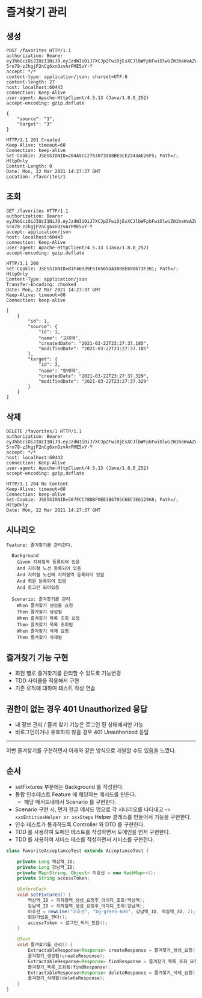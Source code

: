 # 즐겨찾기 관리

## 생성

```
POST /favorites HTTP/1.1
authorization: Bearer eyJhbGciOiJIUzI1NiJ9.eyJzdWIiOiJ7XCJpZFwiOjEsXCJlbWFpbFwiOlwiZW1haWxAZW1haWwuY29tXCIsXCJwYXNzd29yZFwiOlwicGFzc3dvcmRcIixcImFnZVwiOjIwLFwicHJpbmNpcGFsXCI6XCJlbWFpbEBlbWFpbC5jb21cIixcImNyZWRlbnRpYWxzXCI6XCJwYXNzd29yZFwifSIsImlhdCI6MTYxNjQyMzI1NywiZXhwIjoxNjE2NDI2ODU3fQ.7PU1ocohHf-5ro78-zJhgjP2nCg6xnOzvArFME5vY-Y
accept: */*
content-type: application/json; charset=UTF-8
content-length: 27
host: localhost:60443
connection: Keep-Alive
user-agent: Apache-HttpClient/4.5.13 (Java/1.8.0_252)
accept-encoding: gzip,deflate

{
    "source": "1",
    "target": "3"
}
```
```
HTTP/1.1 201 Created
Keep-Alive: timeout=60
Connection: keep-alive
Set-Cookie: JSESSIONID=204A5CC2753073508BE5CE2343AE26F5; Path=/; HttpOnly
Content-Length: 0
Date: Mon, 22 Mar 2021 14:27:37 GMT
Location: /favorites/1
```

## 조회

```
GET /favorites HTTP/1.1
authorization: Bearer eyJhbGciOiJIUzI1NiJ9.eyJzdWIiOiJ7XCJpZFwiOjEsXCJlbWFpbFwiOlwiZW1haWxAZW1haWwuY29tXCIsXCJwYXNzd29yZFwiOlwicGFzc3dvcmRcIixcImFnZVwiOjIwLFwicHJpbmNpcGFsXCI6XCJlbWFpbEBlbWFpbC5jb21cIixcImNyZWRlbnRpYWxzXCI6XCJwYXNzd29yZFwifSIsImlhdCI6MTYxNjQyMzI1NywiZXhwIjoxNjE2NDI2ODU3fQ.7PU1ocohHf-5ro78-zJhgjP2nCg6xnOzvArFME5vY-Y
accept: application/json
host: localhost:60443
connection: Keep-Alive
user-agent: Apache-HttpClient/4.5.13 (Java/1.8.0_252)
accept-encoding: gzip,deflate
```
```
HTTP/1.1 200 
Set-Cookie: JSESSIONID=B1F46939E516565DA3808E69D673F3B1; Path=/; HttpOnly
Content-Type: application/json
Transfer-Encoding: chunked
Date: Mon, 22 Mar 2021 14:27:37 GMT
Keep-Alive: timeout=60
Connection: keep-alive

[
    {
        "id": 1,
        "source": {
            "id": 1,
            "name": "교대역",
            "createdDate": "2021-03-22T23:27:37.185",
            "modifiedDate": "2021-03-22T23:27:37.185"
        },
        "target": {
            "id": 3,
            "name": "양재역",
            "createdDate": "2021-03-22T23:27:37.329",
            "modifiedDate": "2021-03-22T23:27:37.329"
        }
    }
]
```

## 삭제

```
DELETE /favorites/1 HTTP/1.1
authorization: Bearer eyJhbGciOiJIUzI1NiJ9.eyJzdWIiOiJ7XCJpZFwiOjEsXCJlbWFpbFwiOlwiZW1haWxAZW1haWwuY29tXCIsXCJwYXNzd29yZFwiOlwicGFzc3dvcmRcIixcImFnZVwiOjIwLFwicHJpbmNpcGFsXCI6XCJlbWFpbEBlbWFpbC5jb21cIixcImNyZWRlbnRpYWxzXCI6XCJwYXNzd29yZFwifSIsImlhdCI6MTYxNjQyMzI1NywiZXhwIjoxNjE2NDI2ODU3fQ.7PU1ocohHf-5ro78-zJhgjP2nCg6xnOzvArFME5vY-Y
accept: */*
host: localhost:60443
connection: Keep-Alive
user-agent: Apache-HttpClient/4.5.13 (Java/1.8.0_252)
accept-encoding: gzip,deflate
```
```
HTTP/1.1 204 No Content
Keep-Alive: timeout=60
Connection: keep-alive
Set-Cookie: JSESSIONID=587FCC78DBF0EE1B6705C6EC3E612968; Path=/; HttpOnly
Date: Mon, 22 Mar 2021 14:27:37 GMT
```

## 시나리오

```
Feature: 즐겨찾기를 관리한다.

  Background 
    Given 지하철역 등록되어 있음
    And 지하철 노선 등록되어 있음
    And 지하철 노선에 지하철역 등록되어 있음
    And 회원 등록되어 있음
    And 로그인 되어있음

  Scenario: 즐겨찾기를 관리
    When 즐겨찾기 생성을 요청
    Then 즐겨찾기 생성됨
    When 즐겨찾기 목록 조회 요청
    Then 즐겨찾기 목록 조회됨
    When 즐겨찾기 삭제 요청
    Then 즐겨찾기 삭제됨
```

## 즐겨찾기 기능 구현

- 회원 별로 즐겨찾기를 관리할 수 있도록 기능변경
- TDD 사이클을 적용해서 구현
- 기존 로직에 대하여 테스트 작성 연습

## 권한이 없는 경우 401 Unauthorized 응답

- 내 정보 관리 / 즐겨 찾기 기능은 로그인 된 상태에서만 가능
- 비로그인이거나 유효하지 않을 경우 401 Unauthorized 응답

---------

이번 즐겨찾기를 구현하면서 아래와 같은 방식으로 개발할 수도 있음을 느꼈다.

## 순서

- setFixtures 부분에는 Background 를 작성한다.
- 통합 인수테스트 Feature 에 해당하는 메서드를 만든다.
    - 해당 메서드내에서 Scenario 를 구현한다.
- Scenario 구현 시, 먼저 한글 메서드 명으로 각 시나리오를 나타내고 -> `xxxEntitiesHelper or xxxSteps` Helper 클래스를 만들어서 기능을 구현한다. 
- 인수 테스트가 통과하도록 Controller 와 DTO 를 구현한다.
- TDD 를 사용하여 도메인 테스트를 작성하면서 도메인을 먼저 구현한다. 
- TDD 를 사용하여 서비스 테스를 작성하면서 서비스를 구현한다.

```java
class FavoriteAcceptanceTest extends AcceptanceTest {

    private Long 역삼역_ID;
    private Long 강남역_ID;
    private Map<String, Object> 이호선 = new HashMap<>();
    private String accessToken;

    @BeforeEach
    void setFixtures() {
        역삼역_ID = 지하철역_생성_요청후_아이디_조회(역삼역);
        강남역_ID = 지하철역_생성_요청후_아이디_조회(강남역);
        이호선 = newLine("이호선", "bg-green-600", 강남역_ID, 역삼역_ID, 2);
        회원가입을_한다();
        accessToken = 로그인_되어_있음();
    }

    @Test
    void 즐겨찾기를_관리() {
        ExtractableResponse<Response> createResponse = 즐겨찾기_생성_요청(강남역_ID, 역삼역_ID);
        즐겨찾기_생성됨(createResponse);
        ExtractableResponse<Response> findResponse = 즐겨찾기_목록_조회_요청();
        즐겨찾기_목록_조회됨(findResponse);
        ExtractableResponse<Response> deleteResponse = 즐겨찾기_삭제_요청(createResponse.header(LOCATION));
        즐겨찾기_삭제됨(deleteResponse);
    }
}
```
